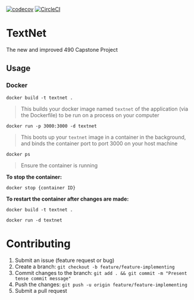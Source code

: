 [![codecov](https://codecov.io/gh/chrismaltais/TextNet/branch/master/graph/badge.svg)](https://codecov.io/gh/chrismaltais/TextNet)
[![CircleCI](https://circleci.com/gh/chrismaltais/TextNet.svg?style=svg)](https://circleci.com/gh/chrismaltais/TextNet)
# TextNet
The new and improved 490 Capstone Project

## Usage 
### Docker
`docker build -t textnet .`
> This builds your docker image named `textnet` of the application (via the Dockerfile) to be run on a process on your computer

`docker run -p 3000:3000 -d textnet`
> This boots up your `textnet` image in a container in the background, and binds the container port to port 3000 on your host machine

`docker ps`
> Ensure the container is running

**To stop the container:**

`docker stop {container ID}`

**To restart the container after changes are made:**

`docker build -t textnet .`

`docker run -d textnet`

# Contributing
1. Submit an issue (feature request or bug)
2. Create a branch: `git checkout -b feature/feature-implementing`
3. Commit changes to the branch: `git add . && git commit -m "Present tense commit message"`
4. Push the changes: `git push -u origin feature/feature-implementing`
5. Submit a pull request


